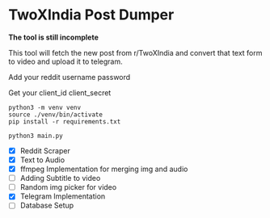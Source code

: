 # TwoXIndia Post Dumper

__The tool is still incomplete__

This tool will fetch the new post from r/TwoXIndia and convert that text form to
video and upload it to telegram.

Add your reddit username password

Get your client_id client_secret


```fish
python3 -m venv venv
source ./venv/bin/activate
pip install -r requirements.txt
```

```fish
python3 main.py
```

- [x] Reddit Scraper
- [x] Text to Audio
- [x] ffmpeg Implementation for merging img and audio
- [ ] Adding Subtitle to video
- [ ] Random img picker for video
- [x] Telegram Implementation
- [ ] Database Setup
